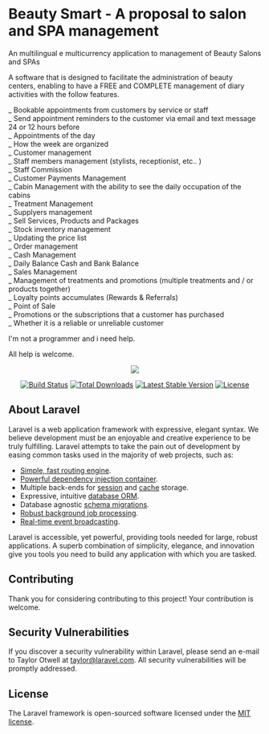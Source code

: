 # Beauty Smart - A proposal to salon and SPA management
An multilingual e multicurrency application to management of Beauty Salons and SPAs

A software that is designed to facilitate the administration of beauty centers, enabling to have a FREE and COMPLETE management of diary activities with the follow features.

_ Bookable appointments from customers by service or staff <br>
_ Send appointment reminders to the customer via email and text message  24 or 12 hours before <br>
_ Appointments of the day <br>
_ How the week are organized <br>
_ Customer management <br>
_ Staff members management (stylists, receptionist, etc.. ) <br>
_ Staff Commission <br>
_ Customer Payments Management <br>
_ Cabin Management with the ability to see the daily occupation of the cabins <br>
_ Treatment Management <br>
_ Supplyers management <br>
_ Sell Services, Products and Packages <br>
_ Stock inventory management <br>
_ Updating the price list <br>
_ Order management <br>
_ Cash Management <br>
_ Daily Balance Cash and Bank Balance <br>
_ Sales Management <br>
_ Management of treatments and promotions (multiple treatments and / or products together) <br>
_ Loyalty points accumulates (Rewards & Referrals) <br>
_ Point of Sale <br>
_ Promotions or the subscriptions that a customer has purchased <br>
_ Whether it is a reliable or unreliable customer <br>


I'm not a programmer and i need help.

All help is welcome.





<p align="center"><img src="https://laravel.com/assets/img/components/logo-laravel.svg"></p>

<p align="center">
<a href="https://travis-ci.org/laravel/framework"><img src="https://travis-ci.org/laravel/framework.svg" alt="Build Status"></a>
<a href="https://packagist.org/packages/laravel/framework"><img src="https://poser.pugx.org/laravel/framework/d/total.svg" alt="Total Downloads"></a>
<a href="https://packagist.org/packages/laravel/framework"><img src="https://poser.pugx.org/laravel/framework/v/stable.svg" alt="Latest Stable Version"></a>
<a href="https://packagist.org/packages/laravel/framework"><img src="https://poser.pugx.org/laravel/framework/license.svg" alt="License"></a>
</p>

## About Laravel

Laravel is a web application framework with expressive, elegant syntax. We believe development must be an enjoyable and creative experience to be truly fulfilling. Laravel attempts to take the pain out of development by easing common tasks used in the majority of web projects, such as:

- [Simple, fast routing engine](https://laravel.com/docs/routing).
- [Powerful dependency injection container](https://laravel.com/docs/container).
- Multiple back-ends for [session](https://laravel.com/docs/session) and [cache](https://laravel.com/docs/cache) storage.
- Expressive, intuitive [database ORM](https://laravel.com/docs/eloquent).
- Database agnostic [schema migrations](https://laravel.com/docs/migrations).
- [Robust background job processing](https://laravel.com/docs/queues).
- [Real-time event broadcasting](https://laravel.com/docs/broadcasting).

Laravel is accessible, yet powerful, providing tools needed for large, robust applications. A superb combination of simplicity, elegance, and innovation give you tools you need to build any application with which you are tasked.

## Contributing

Thank you for considering contributing to this project! Your contribution is welcome.

## Security Vulnerabilities

If you discover a security vulnerability within Laravel, please send an e-mail to Taylor Otwell at taylor@laravel.com. All security vulnerabilities will be promptly addressed.

## License

The Laravel framework is open-sourced software licensed under the [MIT license](http://opensource.org/licenses/MIT).
